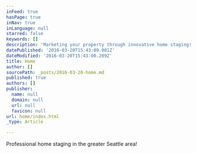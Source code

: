 ```yaml
---
inFeed: true
hasPage: true
inNav: true
inLanguage: null
starred: false
keywords: []
description: 'Marketing your property through innovative home staging!'
datePublished: '2016-03-20T15:43:09.081Z'
dateModified: '2016-03-20T15:43:00.209Z'
title: Home
author: []
sourcePath: _posts/2016-03-20-home.md
published: true
authors: []
publisher:
  name: null
  domain: null
  url: null
  favicon: null
url: home/index.html
_type: Article

---
```

Professional home staging in the greater Seattle area!